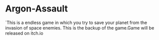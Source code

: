 # Argon-Assault
`This is a endless game in which you try to save your planet from the invasion of space enemies. This is the backup of the game.Game will be released on itch.io
